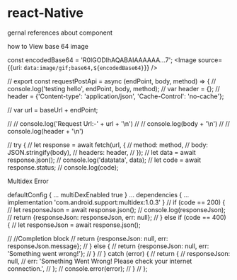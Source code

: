 # react-Native
gernal references about component


how to View base 64 image

const encodedBase64 = 'R0lGODlhAQABAIAAAAAA...7';
<Image source={{uri: `data:image/gif;base64,${encodedBase64}`}} />






// export const requestPostApi = async (endPoint, body, method) => {
//   console.log('testing hello', endPoint, body, method);
//   var header = {};
//   header = {'Content-type': 'application/json', 'Cache-Control': 'no-cache'};

//   var url = baseUrl + endPoint;

//   // console.log('Request Url:-' + url + '\n')
//   // console.log(body + '\n')
//   // console.log(header + '\n')

//   try {
//     let response = await fetch(url, {
//       method: method,
//       body: JSON.stringify(body),
//       headers: header,
//     });
//     let data = await response.json();
//     console.log('datatata', data);
//     let code = await response.status;
//     console.log(code);














Multidex Error



defaultConfig {
        ...
        multiDexEnabled true
}
...
dependencies {
        ...
        implementation 'com.android.support:multidex:1.0.3'
}
//     if (code == 200) {
//       let responseJson = await response.json();
//       console.log(responseJson);
//       return {responseJson: responseJson, err: null};
//     } else if (code == 400) {
//       let responseJson = await response.json();

//       //Completion block
//       return {responseJson: null, err: responseJson.message};
//     } else {
//       return {responseJson: null, err: 'Something went wrong!'};
//     }
//   } catch (error) {
//     return {
//       responseJson: null,
//       err: 'Something Went Wrong! Please check your internet connection.',
//     };
//     console.error(error);
//   }
// };
